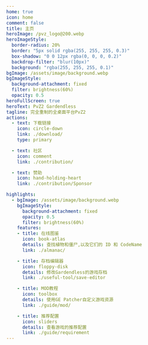 ```yaml
---
home: true
icon: home
comment: false
title: 主页
heroImage: /pvz_logo@200.webp
heroImageStyle:  
  border-radius: 20%
  border: "5px solid rgba(255, 255, 255, 0.3)"
  box-shadow: "0 0 12px rgba(0, 0, 0, 0.2)"
  backdrop-filter: "blur(10px)"
  background: "rgba(255, 255, 255, 0.1)"
bgImage: /assets/image/background.webp
bgImageStyle:
  background-attachment: fixed
  filter: brightness(60%)
  opacity: 0.5 
heroFullScreen: true
heroText: PvZ2 Gardendless
tagline: 完全重制的全桌面平台PvZ2
actions:
  - text: 下载链接
    icon: circle-down
    link: ./download/
    type: primary

  - text: 社区
    icon: comment
    link: ./contribution/

  - text: 赞助
    icon: hand-holding-heart
    link: ./contribution/Sponsor

highlights:
  - bgImage: /assets/image/background.webp
    bgImageStyle:
      background-attachment: fixed
      opacity: 0.5
      filter: brightness(60%)
    features:
    - title: 在线图鉴
      icon: book-atlas
      details: 查找植物和僵尸,以及它们的 ID 和 CodeName
      link: ./almanac/

    - title: 存档编辑器
      icon: floppy-disk
      details: 修改Gardendless的游戏存档
      link: ./useful-tool/save-editor

    - title: MOD教程
      icon: toolbox
      details: 使用GE Patcher自定义游戏资源
      link: ./guide/mod/

    - title: 推荐配置
      icon: sliders
      details: 查看游戏的推荐配置
      link: ./guide/requirement
---
```

